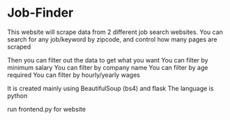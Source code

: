 # Job-Finder
This website will scrape data from 2 different job search websites.
You can search for any job/keyword by zipcode, and control how many pages are scraped

Then you can filter out the data to get what you want
You can filter by minimum salary
You can filter by company name
You can filter by age required
You can filter by hourly/yearly wages

It is created mainly using BeautifulSoup (bs4) and flask
The language is python

run frontend.py for website

